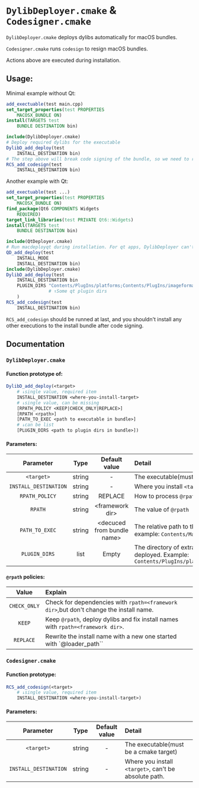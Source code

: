 # `DylibDeployer.cmake` & `Codesigner.cmake`
`DylibDeployer.cmake` deploys dylibs automatically for macOS bundles.

`Codesigner.cmake` runs `codesign` to resign macOS bundles.

Actions above are executed during installation.

## Usage:

Minimal example without Qt:
```cmake
add_exectuable(test main.cpp)
set_target_properties(test PROPERTIES 
    MACOSX_BUNDLE ON)
install(TARGETS test
    BUNDLE DESTINATION bin)

include(DylibDeployer.cmake)
# Deploy required dylibs for the executable
DylibD_add_deploy(test 
    INSTALL_DESTINATION bin)
# The step above will break code signing of the bundle, so we need to resign it.
RCS_add_codesign(test
    INSTALL_DESTINATION bin)
```

Another example with Qt:
```cmake
add_exectuable(test ...)
set_target_properties(test PROPERTIES 
    MACOSX_BUNDLE ON)
find_package(Qt6 COMPONENTS Widgets
    REQUIRED)
target_link_libraries(test PRIVATE Qt6::Widgets)
install(TARGETS test
    BUNDLE DESTINATION bin)

include(QtDeployer.cmake)
# Run macdeployqt during installation. For qt apps, DylibDeployer can't take the place of `macdeployqt` because some plugins are linked conditionally after the program starts.
QD_add_deploy(test
    INSTALL_MODE
    INSTALL_DESTINATION bin)
include(DylibDeployer.cmake)
DylibD_add_deploy(test 
    INSTALL_DESTINATION bin
    PLUGIN_DIRS "Contents/PlugIns/platforms;Contents/PlugIns/imageformats" 
                # ↑Some qt plugin dirs
    )
RCS_add_codesign(test
    INSTALL_DESTINATION bin)
```

`RCS_add_codesign` should be runned at last, and you shouldn't install any other executions to the install bundle after code signing.

## Documentation
### `DylibDeployer.cmake`
#### Function prototype of:
```cmake
DylibD_add_deploy(<target> 
    # ↓single value, required item
    INSTALL_DESTINATION <where-you-install-target>
    # ↓single value, can be missing
    [RPATH_POLICY <KEEP|CHECK_ONLY|REPLACE>]
    [RPATH <rpath>]
    [PATH_TO_EXEC <path to executable in bundle>]
    # ↓can be list
    [PLUGIN_DIRS <path to plugin dirs in bundle>])
```

#### Parameters:
|       Parameter       |  Type  |        Default value         | Detail                                                                                                                                    |
| :-------------------: | :----: | :--------------------------: | :---------------------------------------------------------------------------------------------------------------------------------------- |
|      `<target>`       | string |              -               | The executable(must be a cmake target)                                                                                                    |
| `INSTALL_DESTINATION` | string |              -               | Where you install  `<target>`, can't be absolute path.                                                                                    |
|    `RPATH_POLICY`     | string |           REPLACE            | How to process `@rpath` in isntall names.                                                                                                 |
|        `RPATH`        | string |      \<framework dir\>       | The value of `@rpath`                                                                                                                     |
|    `PATH_TO_EXEC`     | string | \<decuced from bundle name\> | The relative path to the executable in the bundle, for example: `Contents/MacOS/test`                                                     |
|     `PLUGIN_DIRS`     |  list  |            Empty             | The directory of extra dylibs in the bundle that need to be deployed. Example: `Contents/PlugIns/platforms;Contents/PlugIns/imageformats` |

#### `@rpath` policies:

|    Value     | Explain                                                                                |
| :----------: | :------------------------------------------------------------------------------------- |
| `CHECK_ONLY` | Check for dependencies with `rpath=<framework dir>`,but don't change the install name. |
|    `KEEP`    | Keep `@rpath`, deploy dylibs and fix install names with `rpath=<framework dir>`.       |
|  `REPLACE`   | Rewrite the install name with a new one started with `@loader_path``                   |

### `Codesigner.cmake`
#### Function prototype:
```cmake
RCS_add_codesign(<target>
    # ↓single value, required item
    INSTALL_DESTINATION <where-you-install-target>)
```
#### Parameters:
|       Parameter       |  Type  | Default value | Detail                                                 |
| :-------------------: | :----: | :-----------: | :----------------------------------------------------- |
|      `<target>`       | string |       -       | The executable(must be a cmake target)                 |
| `INSTALL_DESTINATION` | string |       -       | Where you install  `<target>`, can't be absolute path. |